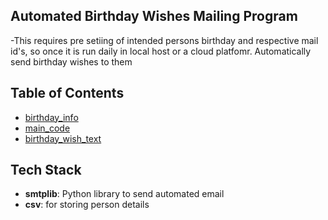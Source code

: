 ## Automated Birthday Wishes Mailing Program
-This requires pre setiing of intended persons birthday and respective mail id's, so once it is run daily in local host or a cloud platfomr. Automatically send birthday wishes to them

## Table of Contents
- [birthday_info](#birthday.csv)
- [main_code](#main.py)
- [birthday_wish_text](#qut.txt)

## Tech Stack
- **smtplib**: Python library to send automated email
- **csv**: for storing person details
